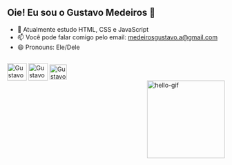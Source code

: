 ## Oie! Eu sou o Gustavo Medeiros 👋

- 🌱 Atualmente estudo HTML, CSS e JavaScript
- 📫 Você pode falar comigo pelo email: medeirosgustavo.a@gmail.com
- 😄 Pronouns: Ele/Dele
##
<div>
<img align="center" alt="Gustavo-HTML" height="40" width="45" src="https://cdn.jsdelivr.net/gh/devicons/devicon/icons/html5/html5-original-wordmark.svg" />
  <img align="center" alt="Gustavo-CSS" height="40" width="45" src="https://cdn.jsdelivr.net/gh/devicons/devicon/icons/css3/css3-original-wordmark.svg" />
  <img align="center" alt="Gustavo-JS" height="35" width="40" src="https://cdn.jsdelivr.net/gh/devicons/devicon/icons/javascript/javascript-original.svg" />
  </div>

  <img align="right" width="180" alt="hello-gif" src="https://thumbs.gfycat.com/PepperyGrizzledClownanemonefish-max-1mb.gif">


